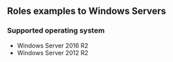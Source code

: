 ## Roles examples to Windows Servers

### Supported operating system
- Windows Server 2016 R2
- Windows Server 2012 R2
